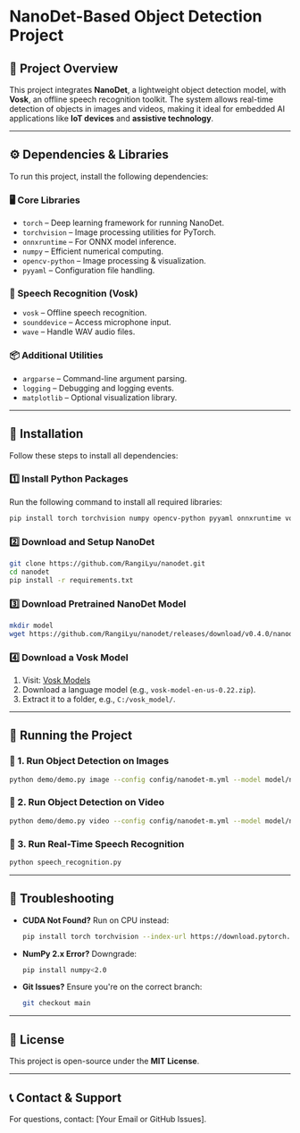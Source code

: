 # **NanoDet-Based Object Detection Project**

## **📌 Project Overview**

This project integrates **NanoDet**, a lightweight object detection model, with **Vosk**, an offline speech recognition toolkit. The system allows real-time detection of objects in images and videos, making it ideal for embedded AI applications like **IoT devices** and **assistive technology**.

---

## **⚙️ Dependencies & Libraries**

To run this project, install the following dependencies:

### **🖥 Core Libraries**

- `torch` – Deep learning framework for running NanoDet.
- `torchvision` – Image processing utilities for PyTorch.
- `onnxruntime` – For ONNX model inference.
- `numpy` – Efficient numerical computing.
- `opencv-python` – Image processing & visualization.
- `pyyaml` – Configuration file handling.

### **🎤 Speech Recognition (Vosk)**

- `vosk` – Offline speech recognition.
- `sounddevice` – Access microphone input.
- `wave` – Handle WAV audio files.

### **📦 Additional Utilities**

- `argparse` – Command-line argument parsing.
- `logging` – Debugging and logging events.
- `matplotlib` – Optional visualization library.

---

## **🔧 Installation**

Follow these steps to install all dependencies:

### **1️⃣ Install Python Packages**

Run the following command to install all required libraries:

```sh
pip install torch torchvision numpy opencv-python pyyaml onnxruntime vosk sounddevice wave argparse logging
```

### **2️⃣ Download and Setup NanoDet**

```sh
git clone https://github.com/RangiLyu/nanodet.git
cd nanodet
pip install -r requirements.txt
```

### **3️⃣ Download Pretrained NanoDet Model**

```sh
mkdir model
wget https://github.com/RangiLyu/nanodet/releases/download/v0.4.0/nanodet_m.pth -O model/nanodet_m.pth
```

### **4️⃣ Download a Vosk Model**

1. Visit: [Vosk Models](https://alphacephei.com/vosk/models)
2. Download a language model (e.g., `vosk-model-en-us-0.22.zip`).
3. Extract it to a folder, e.g., `C:/vosk_model/`.

---

## **🚀 Running the Project**

### **🔹 1. Run Object Detection on Images**

```sh
python demo/demo.py image --config config/nanodet-m.yml --model model/nanodet_m.pth --path test.jpg
```

### **🔹 2. Run Object Detection on Video**

```sh
python demo/demo.py video --config config/nanodet-m.yml --model model/nanodet_m.pth --path test.mp4
```

### **🔹 3. Run Real-Time Speech Recognition**

```sh
python speech_recognition.py
```

---

## **🐛 Troubleshooting**

- **CUDA Not Found?** Run on CPU instead:
  ```sh
  pip install torch torchvision --index-url https://download.pytorch.org/whl/cpu
  ```
- **NumPy 2.x Error?** Downgrade:
  ```sh
  pip install numpy<2.0
  ```
- **Git Issues?** Ensure you're on the correct branch:
  ```sh
  git checkout main
  ```

---

## **📜 License**

This project is open-source under the **MIT License**.

---

## **📞 Contact & Support**

For questions, contact: [Your Email or GitHub Issues].

